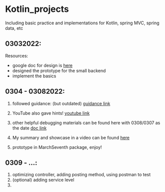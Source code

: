 # Kotlin_projects
Including basic practice and implementations for Kotlin, spring MVC, spring data, etc

## 03032022: 
Resources: 
- google doc for design is [here](https://docs.google.com/document/d/1ieBGVTwmUyke1EScc_R843HqBAQszUCoJqMopxeKQtE/edit?usp=sharing)
- designed the prototype for the small backend
- implement the basics


## 0304 - 03082022:
1. followed guidance: (but outdated) [guidance link](https://kotlination.com/kotlin-spring-jpa-postgresql-spring-boot-example/)

2. YouTube also gave hints! [youtube link](https://www.youtube.com/watch?v=OX40aNnR74U&t=131s)

3. other helpful debugging materials can be found here with 0308/0307 as the date [doc link](https://docs.google.com/document/d/176FhO8TLhA75-_DzcyMtiAMICzVlVHp3zYnUq_CJIBQ/edit?usp=sharing)
4. My summary and showcase in a video can be found [here](https://youtu.be/F3sz-AU1q-I)
5. prototype in MarchSeventh package, enjoy!


## 0309 - ...: 
1. optimizing controller, adding posting method, using postman to test
2. (optional) adding service level
3. 